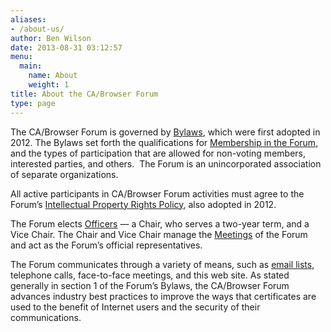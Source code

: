 ```yaml
---
aliases:
- /about-us/
author: Ben Wilson
date: 2013-08-31 03:12:57
menu:
  main:
    name: About
    weight: 1
title: About the CA/Browser Forum
type: page
---
```


The CA/Browser Forum is governed by [Bylaws][1], which were first adopted in 2012. The Bylaws set forth the qualifications for [Membership in the Forum][2], and the types of participation that are allowed for non-voting members, interested parties, and others.  The Forum is an unincorporated association of separate organizations.

All active participants in CA/Browser Forum activities must agree to the Forum’s [Intellectual Property Rights Policy][3], also adopted in 2012.

The Forum elects [Officers][4] — a Chair, who serves a two-year term, and a Vice Chair. The Chair and Vice Chair manage the [Meetings][5] of the Forum and act as the Forum’s official representatives.

The Forum communicates through a variety of means, such as [email lists][6], telephone calls, face-to-face meetings, and this web site. As stated generally in section 1 of the Forum’s Bylaws, the CA/Browser Forum advances industry best practices to improve the ways that certificates are used to the benefit of Internet users and the security of their communications.

[1]: /about/bylaws-history/ "Bylaws"
[2]: /about/information/potential-members/ "Information for Potential Members"
[3]: /about/ipr-policy/ "IPR Policy"
[4]: /about/leadership/ "Leadership"
[5]: /proceedings/minutes/ "Minutes"
[6]: /about/email-lists/ "Email Lists"